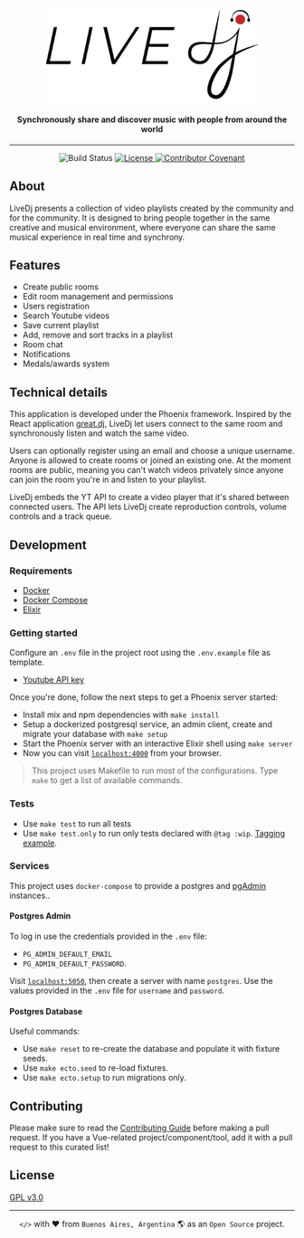 <p align="center">
  <a
    href="https://live-dj.herokuapp.com"
    target="_blank" rel="noopener noreferrer"
  >
    <img
      width="384" src="assets/static/svg/generic/logo/live-dj-logo-black.svg"
      alt="LiveDj logo"
    />
  </a>
</p>

<h4 align="center">
  Synchronously share and discover music with people from around the world
</h4>

---

<p align="center" style="margin-top: 14px;">
  <img
    src="https://github.com/sgobotta/live_dj/workflows/LiveDj%20CI/badge.svg"
    alt="Build Status"
  >
  <a
    href="https://github.com/sgobotta/live_dj/blob/main/LICENSE"
  >
    <img
      src="https://img.shields.io/badge/License-GPL%20v3-blue.svg"
      alt="License"
    >
  </a>
  <a
    href="https://github.com/sgobotta/live_dj/blob/main/CODE_OF_CONDUCT.md"
  >
    <img
      src="https://img.shields.io/badge/Contributor%20Covenant-v2.0%20adopted-ff69b4.svg"
      alt="Contributor Covenant"
    >
  </a>
</p>

## About

LiveDj presents a collection of video playlists created by the community and for the community. It is designed to bring people together in the same creative and musical environment, where everyone can share the same musical experience in real time and synchrony.

## Features

+ Create public rooms
+ Edit room management and permissions
+ Users registration
+ Search Youtube videos
+ Save current playlist
+ Add, remove and sort tracks in a playlist
+ Room chat
+ Notifications
+ Medals/awards system

## Technical details

This application is developed under the Phoenix framework. Inspired by the React application [great.dj](great.dj), LiveDj let users connect to the same room and synchronously listen and watch the same video.

Users can optionally register using an email and choose a unique username. Anyone is allowed to create rooms or joined an existing one. At the moment rooms are public, meaning you can't watch videos privately since anyone can join the room you're in and listen to your playlist.

LiveDj embeds the YT API to create a video player that it's shared between connected users. The API lets LiveDj create reproduction controls, volume controls and a track queue.

## Development

### Requirements

+ [Docker](https://docs.docker.com/engine/install/ubuntu/)
+ [Docker Compose](https://docs.docker.com/compose/install/)
+ [Elixir](https://elixir-lang.org/install.html)

### Getting started

Configure an `.env` file in the project root using the `.env.example` file as template.

+ [Youtube API key](https://console.developers.google.com/apis/api/youtube.googleapis.com/credentials)

Once you're done, follow the next steps to get a Phoenix server started:

+ Install mix and npm dependencies with `make install`
+ Setup a dockerized postgresql service, an admin client, create and migrate your database with `make setup`
+ Start the Phoenix server with an interactive Elixir shell using `make server`
+ Now you can visit [`localhost:4000`](http://localhost:4000) from your browser.

> This project uses Makefile to run most of the configurations. Type `make` to get a list of available commands.

### Tests

+ Use `make test` to run all tests
+ Use `make test.only` to run only tests declared with `@tag :wip`. [Tagging example](https://hexdocs.pm/phoenix/testing.html#running-tests-using-tags).

### Services

This project uses `docker-compose` to provide a postgres and [pgAdmin](https://www.pgadmin.org/) instances..

#### Postgres Admin

To log in use the credentials provided in the `.env` file:

+ `PG_ADMIN_DEFAULT_EMAIL`
+ `PG_ADMIN_DEFAULT_PASSWORD`.

Visit [`localhost:5050`](http://localhost:5050), then create a server with name `postgres`. Use the values provided in the `.env` file for `username` and `password`.

#### Postgres Database

Useful commands:

+ Use `make reset` to re-create the database and populate it with fixture seeds.
+ Use `make ecto.seed` to re-load fixtures.
+ Use `make ecto.setup` to run migrations only.

## Contributing

Please make sure to read the [Contributing Guide](https://github.com/sgobotta/live_dj/blob/main/CONTRIBUTING.md) before making a pull request. If you have a Vue-related project/component/tool, add it with a pull request to this curated list!

## License

[GPL v3.0](https://github.com/sgobotta/live_dj/blob/main/LICENSE)

---

<p align="center">
  <code>&lt;/&gt;</code> with ❤️ from <code>Buenos Aires, Argentina</code> 🌎 as an <code>Open Source</code> project.
</p>
